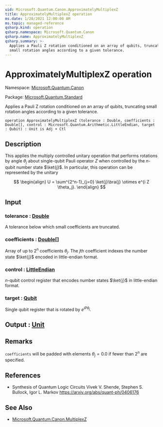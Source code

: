 ```yaml
---
uid: Microsoft.Quantum.Canon.ApproximatelyMultiplexZ
title: ApproximatelyMultiplexZ operation
ms.date: 1/28/2021 12:00:00 AM
ms.topic: managed-reference
qsharp.kind: operation
qsharp.namespace: Microsoft.Quantum.Canon
qsharp.name: ApproximatelyMultiplexZ
qsharp.summary: >-
  Applies a Pauli Z rotation conditioned on an array of qubits, truncating
  small rotation angles according to a given tolerance.
---
```


# ApproximatelyMultiplexZ operation

Namespace: [Microsoft.Quantum.Canon](xref:Microsoft.Quantum.Canon)

Package: [Microsoft.Quantum.Standard](https://nuget.org/packages/Microsoft.Quantum.Standard)


Applies a Pauli Z rotation conditioned on an array of qubits, truncatingsmall rotation angles according to a given tolerance.

```qsharp
operation ApproximatelyMultiplexZ (tolerance : Double, coefficients : Double[], control : Microsoft.Quantum.Arithmetic.LittleEndian, target : Qubit) : Unit is Adj + Ctl
```


## Description

This applies the multiply controlled unitary operation that performsrotations by angle $\theta_j$ about single-qubit Pauli operator $Z$when controlled by the $n$-qubit number state $\ket{j}$.In particular, this operation can be represented by the unitary$$\begin{align}U = \sum^{2^n-1}_{j=0} \ket{j}\bra{j} \otimes e^{i Z \theta_j}.\end{align}$$

## Input

### tolerance : [Double](xref:microsoft.quantum.lang-ref.double)

A tolerance below which small coefficients are truncated.


### coefficients : [Double](xref:microsoft.quantum.lang-ref.double)[]

Array of up to $2^n$ coefficients $\theta_j$. The $j$th coefficientindexes the number state $\ket{j}$ encoded in little-endian format.


### control : [LittleEndian](xref:Microsoft.Quantum.Arithmetic.LittleEndian)

$n$-qubit control register that encodes number states $\ket{j}$ inlittle-endian format.


### target : [Qubit](xref:microsoft.quantum.lang-ref.qubit)

Single qubit register that is rotated by $e^{i P \theta_j}$.



## Output : [Unit](xref:microsoft.quantum.lang-ref.unit)



## Remarks

`coefficients` will be padded with elements $\theta_j = 0.0$ iffewer than $2^n$ are specified.

## References

- Synthesis of Quantum Logic Circuits  Vivek V. Shende, Stephen S. Bullock, Igor L. Markov  https://arxiv.org/abs/quant-ph/0406176

## See Also

- [Microsoft.Quantum.Canon.MultiplexZ](xref:Microsoft.Quantum.Canon.MultiplexZ)